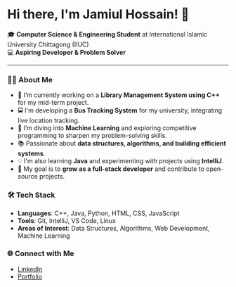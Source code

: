 
# Hi there, I'm Jamiul Hossain! 👋

🎓 **Computer Science & Engineering Student** at International Islamic University Chittagong (IIUC)  
💻 **Aspiring Developer & Problem Solver**

---

### 👨‍💻 About Me

- 🔭 I’m currently working on a **Library Management System using C++** for my mid-term project.
- 🚍 I'm developing a **Bus Tracking System** for my university, integrating live location tracking.
- 🌱 I’m diving into **Machine Learning** and exploring competitive programming to sharpen my problem-solving skills.
- 📚 Passionate about **data structures, algorithms, and building efficient systems**.
- 💡 I'm also learning **Java** and experimenting with projects using **IntelliJ**.
- 🎯 My goal is to **grow as a full-stack developer** and contribute to open-source projects.

### 🛠️ Tech Stack

- **Languages**: C++, Java, Python, HTML, CSS, JavaScript
- **Tools**: Git, IntelliJ, VS Code, Linux
- **Areas of Interest**: Data Structures, Algorithms, Web Development, Machine Learning

### 🌐 Connect with Me

- [LinkedIn](https://linkedin.com/in/jamiul-hossain)  
- [Portfolio](http://your-website.com)  



